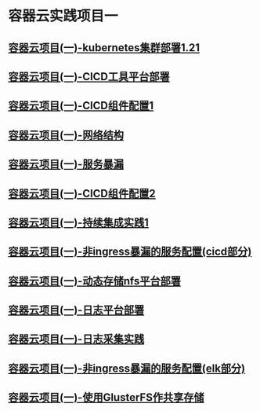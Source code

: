 # 容器云实践项目一

## [容器云项目(一)-kubernetes集群部署1.21](https://linuxwt.com/rong-qi-yun-xiang-mu-kubernetesji-qun-da-jian/)

## [容器云项目(一)-CICD工具平台部署](https://linuxwt.com/rong-qi-yun-xiang-mu/)   

## [容器云项目(一)-CICD组件配置1](https://linuxwt.com/rong-qi-yun-xiang-mu-cicdce-shi-zhun-bei/)    

## [容器云项目(一)-网络结构](https://linuxwt.com/rong-qi-yun-xiang-mu-cicdzu-jian-pei-zhi-2/)   

## [容器云项目(一)-服务暴漏](https://linuxwt.com/rong-qi-yun-xiang-mu-fu-wu-bao-lou/)    

## [容器云项目(一)-CICD组件配置2](https://linuxwt.com/rong-qi-yun-xiang-mu-2/)   

## [容器云项目(一)-持续集成实践1](https://linuxwt.com/rong-qi-yun-xiang-mu-chi-xu-ji-cheng-shi-jian/)   

## [容器云项目(一)-非ingress暴漏的服务配置(cicd部分)](https://linuxwt.com/rong-qi-yun-xiang-mu-3/)   

## [容器云项目(一)-动态存储nfs平台部署](https://linuxwt.com/rong-qi-yun-xiang-mu-ri-zhi-gong-ju-ping-tai-bu-shu/)   

## [容器云项目(一)-日志平台部署](https://linuxwt.com/rong-qi-yun-xiang-mu-4/)   

## [容器云项目(一)-日志采集实践](https://linuxwt.com/rong-qi-yun-xiang-mu-ri-zhi-cai-ji-shi-jian-yi/)   

## [容器云项目(一)-非ingress暴漏的服务配置(elk部分)](https://linuxwt.com/rong-qi-yun-xiang-mu-fei-ingressbao-lou-de-fu-wu-pei-zhi-elkbu-fen/)

## [容器云项目(一)-使用GlusterFS作共享存储](https://linuxwt.com/rong-qi-yun-xiang-mu-shi-yong-glusterfszuo-gong-xiang-cun-chu/)


